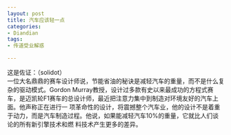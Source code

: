 ```yaml
---
layout: post
title: 汽车应该轻一点
categories:
- Diandian
tags:
- 传道受业解惑

---
```

这是佐证：（solidot）
<br />一位大名鼎鼎的赛车设计师说，节能省油的秘诀是减轻汽车的重量，而不是什么复杂的驱动模式。Gordon Murray教授，设计过多款有史以来最成功的方程式赛车，是迈凯轮F1赛车的总设计师，最近把注意力集中到制造对环境友好的汽车上面。他声称正在进行一 项革命性的设计，将震撼整个汽车业，他的设计不是着重于动力，而是汽车制造过程。他说，如果能减轻汽车10%的重量，它就比人们谈论的所有新引擎技术和燃 料技术产生更多的差异。